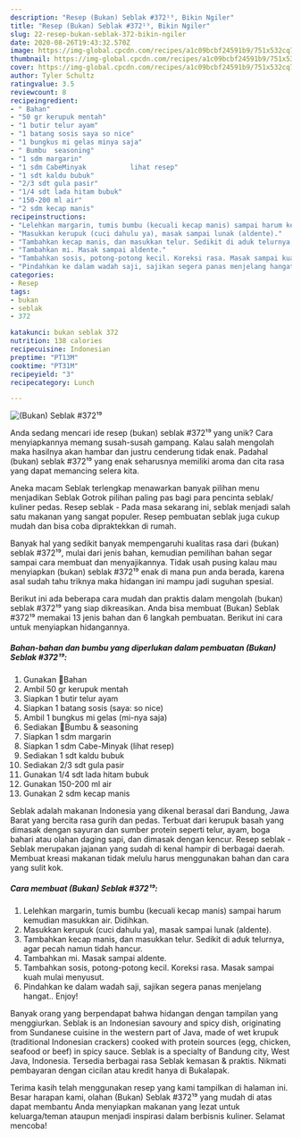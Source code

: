 ```yaml
---
description: "Resep (Bukan) Seblak #372¹⁹, Bikin Ngiler"
title: "Resep (Bukan) Seblak #372¹⁹, Bikin Ngiler"
slug: 22-resep-bukan-seblak-372-bikin-ngiler
date: 2020-08-26T19:43:32.570Z
image: https://img-global.cpcdn.com/recipes/a1c09bcbf24591b9/751x532cq70/bukan-seblak-372⁹-foto-resep-utama.jpg
thumbnail: https://img-global.cpcdn.com/recipes/a1c09bcbf24591b9/751x532cq70/bukan-seblak-372⁹-foto-resep-utama.jpg
cover: https://img-global.cpcdn.com/recipes/a1c09bcbf24591b9/751x532cq70/bukan-seblak-372⁹-foto-resep-utama.jpg
author: Tyler Schultz
ratingvalue: 3.5
reviewcount: 8
recipeingredient:
- " Bahan"
- "50 gr kerupuk mentah"
- "1 butir telur ayam"
- "1 batang sosis saya so nice"
- "1 bungkus mi gelas minya saja"
- " Bumbu  seasoning"
- "1 sdm margarin"
- "1 sdm CabeMinyak           lihat resep"
- "1 sdt kaldu bubuk"
- "2/3 sdt gula pasir"
- "1/4 sdt lada hitam bubuk"
- "150-200 ml air"
- "2 sdm kecap manis"
recipeinstructions:
- "Lelehkan margarin, tumis bumbu (kecuali kecap manis) sampai harum kemudian masukkan air. Didihkan."
- "Masukkan kerupuk (cuci dahulu ya), masak sampai lunak (aldente)."
- "Tambahkan kecap manis, dan masukkan telur. Sedikit di aduk telurnya, agar pecah namun tidah hancur."
- "Tambahkan mi. Masak sampai aldente."
- "Tambahkan sosis, potong-potong kecil. Koreksi rasa. Masak sampai kuah mulai menyusut."
- "Pindahkan ke dalam wadah saji, sajikan segera panas menjelang hangat.. Enjoy!"
categories:
- Resep
tags:
- bukan
- seblak
- 372

katakunci: bukan seblak 372 
nutrition: 138 calories
recipecuisine: Indonesian
preptime: "PT13M"
cooktime: "PT31M"
recipeyield: "3"
recipecategory: Lunch

---
```



![(Bukan) Seblak #372¹⁹](https://img-global.cpcdn.com/recipes/a1c09bcbf24591b9/751x532cq70/bukan-seblak-372⁹-foto-resep-utama.jpg)

Anda sedang mencari ide resep (bukan) seblak #372¹⁹ yang unik? Cara menyiapkannya memang susah-susah gampang. Kalau salah mengolah maka hasilnya akan hambar dan justru cenderung tidak enak. Padahal (bukan) seblak #372¹⁹ yang enak seharusnya memiliki aroma dan cita rasa yang dapat memancing selera kita.

Aneka macam Seblak terlengkap menawarkan banyak pilihan menu menjadikan Seblak Gotrok pilihan paling pas bagi para pencinta seblak/ kuliner pedas. Resep seblak - Pada masa sekarang ini, seblak menjadi salah satu makanan yang sangat populer. Resep pembuatan seblak juga cukup mudah dan bisa coba dipraktekkan di rumah.

Banyak hal yang sedikit banyak mempengaruhi kualitas rasa dari (bukan) seblak #372¹⁹, mulai dari jenis bahan, kemudian pemilihan bahan segar sampai cara membuat dan menyajikannya. Tidak usah pusing kalau mau menyiapkan (bukan) seblak #372¹⁹ enak di mana pun anda berada, karena asal sudah tahu triknya maka hidangan ini mampu jadi suguhan spesial.


Berikut ini ada beberapa cara mudah dan praktis dalam mengolah (bukan) seblak #372¹⁹ yang siap dikreasikan. Anda bisa membuat (Bukan) Seblak #372¹⁹ memakai 13 jenis bahan dan 6 langkah pembuatan. Berikut ini cara untuk menyiapkan hidangannya.

<!--inarticleads1-->

##### Bahan-bahan dan bumbu yang diperlukan dalam pembuatan (Bukan) Seblak #372¹⁹:

1. Gunakan  🍒Bahan
1. Ambil 50 gr kerupuk mentah
1. Siapkan 1 butir telur ayam
1. Siapkan 1 batang sosis (saya: so nice)
1. Ambil 1 bungkus mi gelas (mi-nya saja)
1. Sediakan  🍒Bumbu &amp; seasoning
1. Siapkan 1 sdm margarin
1. Siapkan 1 sdm Cabe-Minyak           (lihat resep)
1. Sediakan 1 sdt kaldu bubuk
1. Sediakan 2/3 sdt gula pasir
1. Gunakan 1/4 sdt lada hitam bubuk
1. Gunakan 150-200 ml air
1. Gunakan 2 sdm kecap manis


Seblak adalah makanan Indonesia yang dikenal berasal dari Bandung, Jawa Barat yang bercita rasa gurih dan pedas. Terbuat dari kerupuk basah yang dimasak dengan sayuran dan sumber protein seperti telur, ayam, boga bahari atau olahan daging sapi, dan dimasak dengan kencur. Resep seblak - Seblak merupakan jajanan yang sudah di kenal hampir di berbagai daerah. Membuat kreasi makanan tidak melulu harus menggunakan bahan dan cara yang sulit kok. 

<!--inarticleads2-->

##### Cara membuat (Bukan) Seblak #372¹⁹:

1. Lelehkan margarin, tumis bumbu (kecuali kecap manis) sampai harum kemudian masukkan air. Didihkan.
1. Masukkan kerupuk (cuci dahulu ya), masak sampai lunak (aldente).
1. Tambahkan kecap manis, dan masukkan telur. Sedikit di aduk telurnya, agar pecah namun tidah hancur.
1. Tambahkan mi. Masak sampai aldente.
1. Tambahkan sosis, potong-potong kecil. Koreksi rasa. Masak sampai kuah mulai menyusut.
1. Pindahkan ke dalam wadah saji, sajikan segera panas menjelang hangat.. Enjoy!


Banyak orang yang berpendapat bahwa hidangan dengan tampilan yang menggiurkan. Seblak is an Indonesian savoury and spicy dish, originating from Sundanese cuisine in the western part of Java, made of wet krupuk (traditional Indonesian crackers) cooked with protein sources (egg, chicken, seafood or beef) in spicy sauce. Seblak is a specialty of Bandung city, West Java, Indonesia. Tersedia berbagai rasa Seblak kemasan &amp; praktis. Nikmati pembayaran dengan cicilan atau kredit hanya di Bukalapak. 

Terima kasih telah menggunakan resep yang kami tampilkan di halaman ini. Besar harapan kami, olahan (Bukan) Seblak #372¹⁹ yang mudah di atas dapat membantu Anda menyiapkan makanan yang lezat untuk keluarga/teman ataupun menjadi inspirasi dalam berbisnis kuliner. Selamat mencoba!
